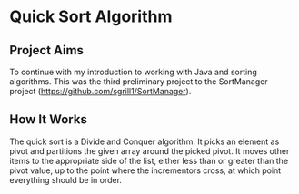 # Quick Sort Algorithm

## Project Aims
To continue with my introduction to working with Java and sorting algorithms. This was the third preliminary project to the SortManager project (https://github.com/sgrill1/SortManager).  

## How It Works
The quick sort is a Divide and Conquer algorithm. It picks an element as pivot and partitions the given array around the picked pivot. It moves other items to the appropriate side of the list, either less than or greater than the pivot value, up to the point where the incrementors cross, at which point everything should be in order.
